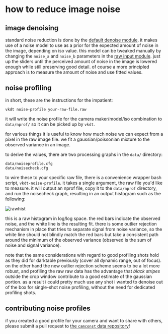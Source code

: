 # how to reduce image noise

## image denoising

standard noise reduction is done by the
[default denoise module](../../../src/pipe/modules/denoise/readme.md).
it makes use of a noise model to use as a prior for the expected amount of
noise in the image, depending on iso value. this model can be tweaked manually
by changing the `noise_a` and `noise_b` parameters in the
[raw input module](../../../src/pipe/modules/i-raw/readme.md).
just up the sliders until the perceived amount of noise in the image is
lowered enough while still preserving good detail.
of course a more principled approach is to measure the amount of noise
and use fitted values.

## noise profiling

in short, these are the instructions for the impatient:

```
vkdt noise-profile your-raw-file.raw
```

it will write the noise profile for the camera maker/model/iso combination to
`data/nprof/` so it can be picked up by `vkdt`.

for various things it is useful to know how much noise we can expect from a
pixel in the raw image file. we fit a gaussian/poissonian mixture to the
observed variance in an image.

to derive the values, there are two processing graphs in the `data/` directory:

```
data/noiseprofile.cfg
data/noisecheck.cfg
```

to wire these to your specific raw file, there is a convenience wrapper bash
script, `vkdt-noise-profile`. it takes a single argument, the raw file
you'd like to measure. it will output an nprof file, copy it to the
`data/nprof` directory, and run the noisecheck graph, resulting in an
output histogram such as the following:

![rawhist](noisehistogram.jpg)

this is a raw histogram in log/log space. the red bars indicate the observed
noise, and the white line is the resulting fit. there is some outlier rejection
mechanism in place that tries to separate signal from noise variance, so the
white line should not blindly match the red bars but take a consistent path
around the minimum of the observed variance (observed is the sum of noise and
signal variance).

note that the same considerations with regard to good profiling shots hold as
they did for darktable previously (cover all dynamic range, out of focus). on
the other hand the new outlier rejection scheme seems to be a lot more robust,
and profiling the raw raw data has the advantage that *black stripes* outside
the crop window contribute to a good estimate of the gaussian portion. as a
result i could pretty much use any shot i wanted to denoise out of the box for
single-shot noise profiling, without the need for dedicated profiling shots.

## contributing noise profiles

if you created a good profile for your camera and want to share with others,
please submit a pull request to [the `camconst` data repository](https://github.com/hanatos/vkdt-camconst)!
